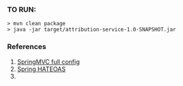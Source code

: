 
### TO RUN:

```
> mvn clean package
> java -jar target/attribution-service-1.0-SNAPSHOT.jar
```

### References

1. [SpringMVC full config](https://samerabdelkafi.wordpress.com/2014/08/03/spring-mvc-full-java-based-config/)
2. [Spring HATEOAS](http://azagorneanu.blogspot.com/2013/06/hateoas-using-spring-framework.html)
3. 
 

